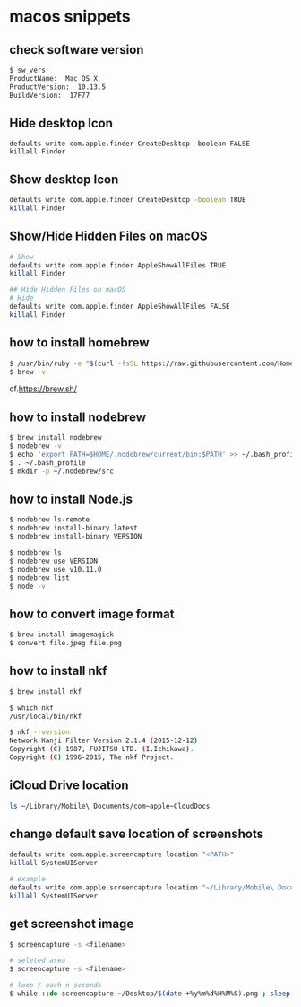 # macos snippets

## check software version
```bash
$ sw_vers
ProductName:  Mac OS X
ProductVersion:  10.13.5
BuildVersion:  17F77
```

## Hide desktop Icon
```
defaults write com.apple.finder CreateDesktop -boolean FALSE
killall Finder
```

## Show desktop Icon
```bash
defaults write com.apple.finder CreateDesktop -boolean TRUE
killall Finder
```

## Show/Hide Hidden Files on macOS
```bash
# Show
defaults write com.apple.finder AppleShowAllFiles TRUE
killall Finder
```

```bash
## Hide Hidden Files on macOS
# Hide
defaults write com.apple.finder AppleShowAllFiles FALSE
killall Finder
```

## how to install homebrew

```bash
$ /usr/bin/ruby -e "$(curl -fsSL https://raw.githubusercontent.com/Homebrew/install/master/install)"
$ brew -v
```
cf.https://brew.sh/


## how to install nodebrew
```bash
$ brew install nodebrew
$ nodebrew -v
$ echo 'export PATH=$HOME/.nodebrew/current/bin:$PATH' >> ~/.bash_profile
$ . ~/.bash_profile
$ mkdir -p ~/.nodebrew/src
```

## how to install Node.js
```bash
$ nodebrew ls-remote
$ nodebrew install-binary latest
$ nodebrew install-binary VERSION

$ nodebrew ls
$ nodebrew use VERSION
$ nodebrew use v10.11.0
$ nodebrew list
$ node -v
```




## how to convert image format

```bash
$ brew install imagemagick
$ convert file.jpeg file.png

```

## how to install nkf

```bash
$ brew install nkf

$ which nkf
/usr/local/bin/nkf

$ nkf --version
Network Kanji Filter Version 2.1.4 (2015-12-12)
Copyright (C) 1987, FUJITSU LTD. (I.Ichikawa).
Copyright (C) 1996-2015, The nkf Project.
```


## iCloud Drive location
```bash
ls ~/Library/Mobile\ Documents/com~apple~CloudDocs
```

## change default save location of screenshots
```bash
defaults write com.apple.screencapture location "<PATH>"
killall SystemUIServer

# example
defaults write com.apple.screencapture location "~/Library/Mobile\ Documents/com~apple~CloudDocs"
killall SystemUIServer
```

## get screenshot image
```sh
$ screencapture -s <filename>

# seleted area
$ screencapture -s <filename>

# loop / each n seconds 
$ while :;do screencapture ~/Desktop/$(date +%y%m%d%H%M%S).png ; sleep 1 ; done
```
